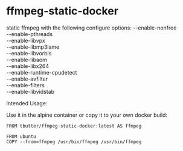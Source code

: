 # ffmpeg-static-docker

static ffmpeg with the following configure options:
    --enable-nonfree \
    --enable-pthreads \
    --enable-libvpx \
    --enable-libmp3lame \
    --enable-libvorbis \
    --enable-libaom \
    --enable-libx264 \
    --enable-runtime-cpudetect \
    --enable-avfilter \
    --enable-filters \
    --enable-libvidstab
    
Intended Usage:

Use it in the alpine container or copy it to your own docker build:
```
FROM tbutter/ffmpeg-static-docker:latest AS ffmpeg

FROM ubuntu
COPY --from=ffmpeg /usr/bin/ffmpeg /usr/bin/ffmpeg
```